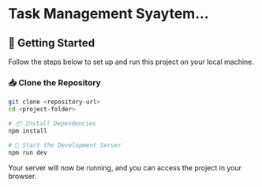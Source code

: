# Task Management Syaytem...

## 🚀 Getting Started  

Follow the steps below to set up and run this project on your local machine.  

### 📥 Clone the Repository  
```sh
git clone <repository-url>
cd <project-folder>

# 📦 Install Dependencies
npm install

# 🏃 Start the Development Server
npm run dev
```

Your server will now be running, and you can access the project in your browser.
